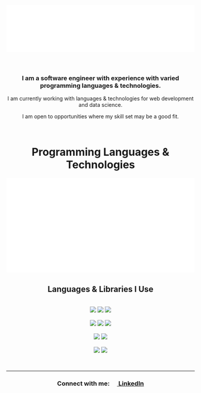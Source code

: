 <div align="center">
<img src="https://raw.githubusercontent.com/dan-mba/dan-mba/master/images/herogh.svg" alt="Hi, I'm Dan">
</div>
<br><br>

<h3 align="center">I am a software engineer with experience with varied programming languages & technologies.</h3>
<p align="center">I am currently working with languages & technologies for web development and data science.</p>
<p align="center">I am open to opportunities where my skill set may be a good fit.</p>
<br>

<h1 align="center">Programming Languages & Technologies</h1>

<div align="center">
<img src="https://raw.githubusercontent.com/dan-mba/dan-mba/master/images/cloud.svg" alt="Topic Cloud">
</div>

<h2 align="center">Languages & Libraries I Use</h2>
<br>

<div align="center">
  <img src="https://img.shields.io/static/v1?style=for-the-badge&label=JavaScript&labelColor=161B22&message=Node.js&color=339933&logo=nodedotjs&logoColor=339933">
  <img src="https://img.shields.io/static/v1?style=for-the-badge&label=JavaScript&labelColor=161B22&message=React&color=61DAFB&logo=react&logoColor=61DAFB">
  <img src="https://img.shields.io/static/v1?style=for-the-badge&label=JavaScript&labelColor=161B22&message=Vue.js&color=4FC08D&logo=vuedotjs&logoColor=4FC08D">
</div>
<br>

<div align="center">
<img src="https://img.shields.io/static/v1?style=for-the-badge&label=Python&labelColor=161B22&message=Flask&color=black&logo=flask&logoColor=white">
<img src="https://img.shields.io/static/v1?style=for-the-badge&label=Python&labelColor=161B22&message=FastAPI&color=009688&logo=fastapi&logoColor=009688">
<img src="https://img.shields.io/static/v1?style=for-the-badge&label=Python&labelColor=161B22&message=Pandas&color=150458&logo=pandas&logoColor=white">
</div>
<br>

<div align="center">
<img src="https://img.shields.io/static/v1?style=for-the-badge&label=AWS&labelColor=161B22&message=Lambda&color=FF9900&logo=awslambda&logoColor=FF9900">
<img src="https://img.shields.io/static/v1?style=for-the-badge&label=AWS&labelColor=161B22&message=API%20Gateway&color=FF4F8B&logo=amazonapigateway&logoColor=FF4F8B">
</div>
<br>

<div align="center">
<img src="https://img.shields.io/static/v1?style=for-the-badge&label=TypeScript&labelColor=161B22&message=%20&logo=typescript&logoColor=3178C6&color=161B22">
<img src="https://img.shields.io/static/v1?style=for-the-badge&label=Cypress&labelColor=161B22&message=%20&logo=cypress&logoColor=white&color=161B22">
</div>

<!---
<table>
  <tr>
    <td colspan=5 align="center"><h3><b>Languages & libraries I am currently using</b></h3></td>
  </tr>
  <tr>
    <td>
      <img src="https://raw.githubusercontent.com/konpa/devicon/master/icons/javascript/javascript-original.svg" height="16" width="16"> <b>JavaScript</b>
    </td>
    <td>
      <img src="https://raw.githubusercontent.com/konpa/devicon/master/icons/react/react-original.svg" height="16" width="16"> React
    </td>
    <td>
      <img src="https://raw.githubusercontent.com/konpa/devicon/master/icons/vuejs/vuejs-original.svg" height="16" width="16"> Vue.js
    </td>
    <td colspan=2>
      <img src="https://raw.githubusercontent.com/konpa/devicon/master/icons/nodejs/nodejs-original.svg" height="16" width="16"> Node.js
    </td>
  </tr>
  <tr>
    <td>
      <img src="https://raw.githubusercontent.com/konpa/devicon/master/icons/python/python-original.svg" height="16" width="16"> <b>Python</b>
    </td>
    <td>
      <img src="https://raw.githubusercontent.com/dan-mba/dan-mba/master/images/logo-lineart.svg" height="16" width="16"> Flask
    </td>
    <td>
      <img src="https://raw.githubusercontent.com/tiangolo/fastapi/master/docs/en/docs/img/icon-transparent-bg.png" height="16" width="16"> FastAPI
    </td>
    <td>
      <img src="https://raw.githubusercontent.com/dan-mba/dan-mba/master/images/pandas_mark.svg" height="16" width="12"> Pandas
    </td>
    <td>
      <img src="https://raw.githubusercontent.com/matplotlib/matplotlib/master/doc/_static/icon.png" height="16" width="16"> Matplotlib
    </td>
  </tr>
</table>
<br>

<table>
  <tr>
    <td colspan=2 align="center"><h3><b>Technologies I am learning</b></h3></td>
  </tr>
  <tr>
    <td>
      <img src="https://raw.githubusercontent.com/dan-mba/dan-mba/master/images/AWS-Logo.svg" height="15" width="20"> <b>Amazon Web Services</b>
    </td>
    <td>
      <img src="https://raw.githubusercontent.com/awslabs/aws-icons-for-plantuml/main/dist/Compute/LambdaLambdaFunction.png" height="16" width="16"> Lambda
    </td>
  </tr>
  <tr>
    <td colspan=2>
      <img src="https://raw.githubusercontent.com/devicons/devicon/master/icons/typescript/typescript-original.svg" height="16" width="16"> <b>TypeScript</b>
    </td>
  </tr>
  <tr>
    <td colspan=2>
      <img src="https://avatars.githubusercontent.com/u/8908513?s=48&v=4" height="16" width="16"> Cypress
    </td>
  </tr>
</table>
<br>
--->

<br><hr>
<h3 align="center">Connect with me: <a href="https://www.linkedin.com/in/danburkhardt/"><img src="https://raw.githubusercontent.com/konpa/devicon/master/icons/linkedin/linkedin-original.svg" height="16" width="16"> LinkedIn</a></h3>
